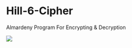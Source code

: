 # Hill-6-Cipher
Almardeny Program For Encrypting &amp; Decryption

<p>
<img src = "https://cloud.githubusercontent.com/assets/19558793/16459012/3ef310a6-3e19-11e6-830e-7bdb97ffbf59.gif"/>
</p>
